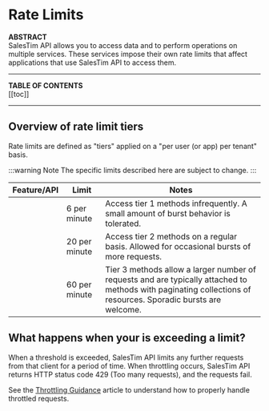 # Rate Limits

**ABSTRACT**  
SalesTim API allows you to access data and to perform operations on multiple services. These services impose their own rate limits that affect applications that use SalesTim API to access them.

---

**TABLE OF CONTENTS**  
[[toc]]

---

## Overview of rate limit tiers
Rate limits are defined as "tiers" applied on a "per user (or app) per tenant" basis.

:::warning Note
The specific limits described here are subject to change.
:::

| Feature/API | Limit | Notes |
|-------------|-------|-------|
| <Badge text="Tier 1" type="error" vertical="middle"/> | 6 per minute | Access tier 1 methods infrequently. A small amount of burst behavior is tolerated. |
| <Badge text="Tier 2" type="warning" vertical="middle"/> | 20 per minute | Access tier 2 methods on a regular basis. Allowed for occasional bursts of more requests. |
| <Badge text="Tier 3" type="tip" vertical="middle"/> | 60 per minute | Tier 3 methods allow a larger number of requests and are typically attached to methods with paginating collections of resources. Sporadic bursts are welcome. |

## What happens when your is exceeding a limit?

When a threshold is exceeded, SalesTim API limits any further requests from that client for a period of time. When throttling occurs, SalesTim API returns HTTP status code 429 (Too many requests), and the requests fail.

See the [Throttling Guidance](/api/throttling) article to understand how to properly handle throttled requests.

<Classification label="public" />
